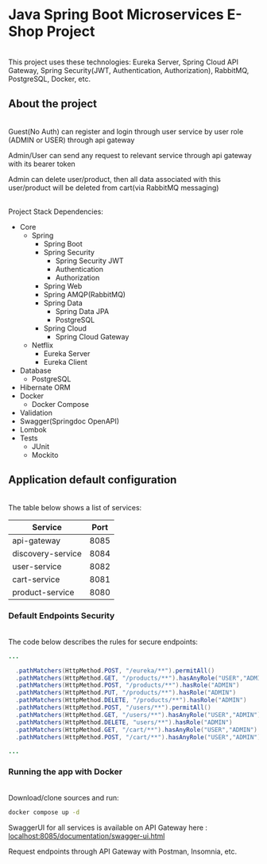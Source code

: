 # Java Spring Boot Microservices E-Shop Project
\
This project uses these technologies: Eureka Server, Spring Cloud API Gateway, Spring Security(JWT, Authentication, Authorization), RabbitMQ, PostgreSQL, Docker, etc.

## About the project
\
Guest(No Auth) can register and login through user service by user role (ADMIN or USER) through api gateway

Admin/User can send any request to relevant service through api gateway with its bearer token

Admin can delete user/product, then all data associated with this user/product will be deleted from cart(via RabbitMQ messaging)

\
Project Stack Dependencies:
* Core
    * Spring
        * Spring Boot
        * Spring Security
            * Spring Security JWT
            * Authentication
            * Authorization
        * Spring Web
        * Spring AMQP(RabbitMQ)
        * Spring Data
            * Spring Data JPA
            * PostgreSQL
        * Spring Cloud
            * Spring Cloud Gateway
    * Netflix
        * Eureka Server
        * Eureka Client
* Database
    * PostgreSQL
* Hibernate ORM
* Docker
    * Docker Compose
* Validation
* Swagger(Springdoc OpenAPI)
* Lombok
* Tests
  * JUnit
  * Mockito

## Application default configuration
\
The table below shows a list of services:

| Service               | Port |
|-----------------------| --   |
| api-gateway           | 8085 |
| discovery-service     | 8084 |
| user-service          | 8082 |
| cart-service          | 8081 |
| product-service       | 8080 |

### Default Endpoints Security 

\
The code below describes the rules for secure endpoints:
```java
...

  .pathMatchers(HttpMethod.POST, "/eureka/**").permitAll()
  .pathMatchers(HttpMethod.GET, "/products/**").hasAnyRole("USER","ADMIN")
  .pathMatchers(HttpMethod.POST, "/products/**").hasRole("ADMIN")
  .pathMatchers(HttpMethod.PUT, "/products/**").hasRole("ADMIN")
  .pathMatchers(HttpMethod.DELETE, "/products/**").hasRole("ADMIN")
  .pathMatchers(HttpMethod.POST, "/users/**").permitAll()
  .pathMatchers(HttpMethod.GET, "/users/**").hasAnyRole("USER","ADMIN")
  .pathMatchers(HttpMethod.DELETE, "users/**").hasRole("ADMIN")
  .pathMatchers(HttpMethod.GET, "/cart/**").hasAnyRole("USER","ADMIN")
  .pathMatchers(HttpMethod.POST, "/cart/**").hasAnyRole("USER","ADMIN")

...
```

### Running the app with Docker

\
Download/clone sources and run:
```bash
docker compose up -d
```
SwaggerUI for all services is available on API Gateway here : [localhost:8085/documentation/swagger-ui.html](http://localhost:8085/documentation/swagger-ui.html)

Request endpoints through API Gateway with Postman, Insomnia, etc.
    
